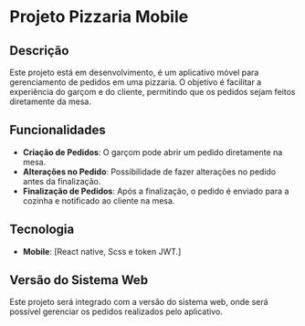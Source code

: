 # Projeto Pizzaria Mobile

## Descrição

Este projeto está em desenvolvimento, é um aplicativo móvel para gerenciamento de pedidos em uma pizzaria. O objetivo é facilitar a experiência do garçom e do cliente, permitindo que os pedidos sejam feitos diretamente da mesa.

## Funcionalidades

- **Criação de Pedidos**: O garçom pode abrir um pedido diretamente na mesa.
- **Alterações no Pedido**: Possibilidade de fazer alterações no pedido antes da finalização.
- **Finalização de Pedidos**: Após a finalização, o pedido é enviado para a cozinha e notificado ao cliente na mesa.

## Tecnologia

- **Mobile**: [React native, Scss e token JWT.]

## Versão do Sistema Web

Este projeto será integrado com a versão do sistema web, onde será possível gerenciar os pedidos realizados pelo aplicativo.
